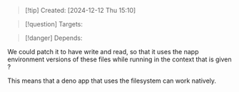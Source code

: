 
>[!tip] Created: [2024-12-12 Thu 15:10]

>[!question] Targets: 

>[!danger] Depends: 

We could patch it to have write and read, so that it uses the napp environment versions of these files while running in the context that is given ?

This means that a deno app that uses the filesystem can work natively.